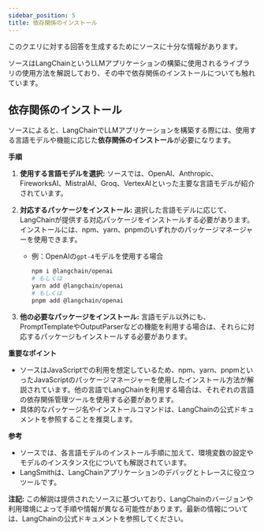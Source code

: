 ```yaml
---
sidebar_position: 5
title: 依存関係のインストール
---
```


このクエリに対する回答を生成するためにソースに十分な情報があります。

ソースはLangChainというLLMアプリケーションの構築に使用されるライブラリの使用方法を解説しており、その中で依存関係のインストールについても触れています。

## 依存関係のインストール

ソースによると、LangChainでLLMアプリケーションを構築する際には、使用する言語モデルや機能に応じた**依存関係のインストール**が必要になります。

**手順**

1. **使用する言語モデルを選択:** ソースでは、OpenAI、Anthropic、FireworksAI、MistralAI、Groq、VertexAIといった主要な言語モデルが紹介されています。

2. **対応するパッケージをインストール:** 選択した言語モデルに応じて、LangChainが提供する対応パッケージをインストールする必要があります。インストールには、npm、yarn、pnpmのいずれかのパッケージマネージャーを使用できます。

   - 例：OpenAIの`gpt-4`モデルを使用する場合
     ```bash
     npm i @langchain/openai
     # もしくは
     yarn add @langchain/openai
     # もしくは
     pnpm add @langchain/openai
     ```

3. **他の必要なパッケージをインストール:** 言語モデル以外にも、PromptTemplateやOutputParserなどの機能を利用する場合は、それらに対応するパッケージもインストールする必要があります。

**重要なポイント**

* ソースはJavaScriptでの利用を想定しているため、npm、yarn、pnpmといったJavaScriptのパッケージマネージャーを使用したインストール方法が解説されています。他の言語でLangChainを利用する場合は、それぞれの言語の依存関係管理ツールを使用する必要があります。
* 具体的なパッケージ名やインストールコマンドは、LangChainの公式ドキュメントを参照することを推奨します。

**参考**

* ソースでは、各言語モデルのインストール手順に加えて、環境変数の設定やモデルのインスタンス化についても解説されています。
* LangSmithは、LangChainアプリケーションのデバッグとトレースに役立つツールです。

**注記:** この解説は提供されたソースに基づいており、LangChainのバージョンや利用環境によって手順や情報が異なる可能性があります。最新の情報については、LangChainの公式ドキュメントを参照してください。 
